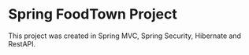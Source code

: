 # Spring FoodTown Project
This project was created in Spring MVC, Spring Security, Hibernate and RestAPI.



